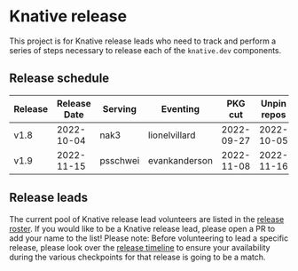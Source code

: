 # Knative release

This project is for Knative release leads who need to track and perform a series of steps necessary to release each of the `knative.dev` components.
## Release schedule

| Release | Release Date | Serving        | Eventing            | PKG cut    | Unpin repos
| ------- | ------------ | -------------- | --------------------| ---------- | -----------
| v1.8    | 2022-10-04   | nak3           | lionelvillard       | 2022-09-27 | 2022-10-05
| v1.9    | 2022-11-15   | psschwei       | evankanderson       | 2022-11-08 | 2022-11-16

## Release leads
The current pool of Knative release lead volunteers are listed in the [release roster](./ROSTER.md). If you would like to be a Knative release lead, please open a PR to add your name to the list! Please note: Before volunteering to lead a specific release, please look over the [release timeline](TIMELINE.md) to ensure your availability during the various checkpoints for that release is going to be a match.